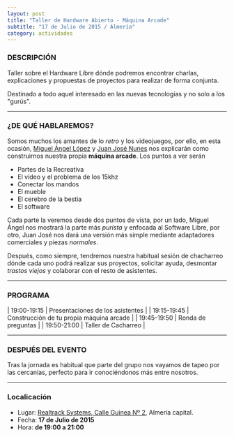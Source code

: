 ```yaml
---
layout: post
title: "Taller de Hardware Abierto - Máquina Arcade"
subtitle: "17 de Julio de 2015 / Almería"
category: actividades
---
```


### DESCRIPCIÓN

Taller sobre el Hardware Libre dónde podremos encontrar charlas, explicaciones
y propuestas de proyectos para realizar de forma conjunta.

Destinado a todo aquel interesado en las nuevas tecnologías y no solo a los
"gurús".

---

### ¿DE QUÉ HABLAREMOS?

Somos muchos los amantes de lo _retro_ y los videojuegos, por ello, en esta ocasión,
[Miguel Ángel López][2] y [Juan José Nunes][3] nos explicarán como construirnos nuestra
propia **máquina arcade**. Los puntos a ver serán

- Partes de la Recreativa
- El vídeo y el problema de los 15khz
- Conectar los mandos
- El mueble
- El cerebro de la bestia
- El software

Cada parte la veremos desde dos puntos de vista, por un lado, Miguel Ángel nos mostrará la parte
más _purista_ y enfocada al Software Libre, por otro, Juan José nos dará una versión más simple mediante
adaptadores comerciales y piezas _normales_.

Después, como siempre, tendremos nuestra habitual sesión de chacharreo dónde cada uno podrá realizar sus proyectos,
solicitar ayuda, desmontar _trastos viejos_ y colaborar con el resto de asistentes.

---

### PROGRAMA


| 19:00-19:15   | Presentaciones de los asistentes  |
| 19:15-19:45   | Construcción de tu propia máquina arcade |
| 19:45-19:50 	| Ronda de preguntas |
| 19:50-21:00 	| Taller de Cacharreo |

---

### DESPUÉS DEL EVENTO

Tras la jornada es habitual que parte del grupo nos vayamos de tapeo por las cercanías, perfecto para ir conociéndonos más entre nosotros.

---


### Localicación

* Lugar: [Realtrack Systems, Calle Guinea Nº 2][1], Almería capital.
* Fecha: **17 de Julio de 2015**
* Hora: **de 19:00 a 21:00**

[1]: http://bit.ly/RealTrackSystems
[2]: https://twitter.com/MiguelAngel_LV
[3]: https://twitter.com/cvgoku


